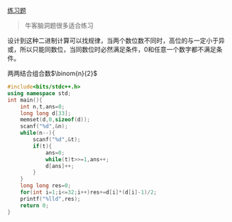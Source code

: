 [练习题](https://ac.nowcoder.com/acm/problem/238581)

> 牛客脑洞题很多适合练习

设计到这种二进制计算可以找规律，当两个数位数不同时，高位的与一定小于异或，所以只能同数位，当同数位时必然满足条件，0和任意一个数字都不满足条件。

两两结合组合数$\binom{n}{2}$

```c++
#include<bits/stdc++.h>
using namespace std;
int main(){
    int n,t,ans=0;
    long long d[33];
    memset(d,0,sizeof(d));
    scanf("%d",&n);
    while(n--){
        scanf("%d",&t);
        if(t){
            ans=0;
            while(t)t>>=1,ans++;
            d[ans]++;
        }
    }
    long long res=0;
    for(int i=1;i<=32;i++)res+=d[i]*(d[i]-1)/2;
    printf("%lld",res);
    return 0;
}
```
